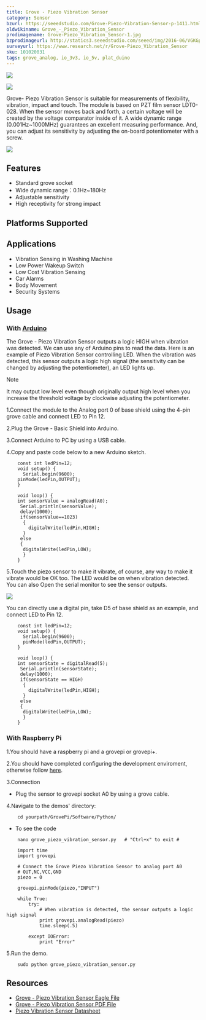 ```yaml
---
title: Grove - Piezo Vibration Sensor
category: Sensor
bzurl: https://seeedstudio.com/Grove-Piezo-Vibration-Sensor-p-1411.html
oldwikiname: Grove_-_Piezo_Vibration_Sensor
prodimagename: Grove-Piezo_Vibration_Sensor-1.jpg
bzprodimageurl: http://statics3.seeedstudio.com/seeed/img/2016-06/VGKGp4ZlaglN4DMgnVAhUzUz.jpg
surveyurl: https://www.research.net/r/Grove-Piezo_Vibration_Sensor
sku: 101020031
tags: grove_analog, io_3v3, io_5v, plat_duino
---
```


![](https://raw.githubusercontent.com/SeeedDocument/Grove-Piezo_Vibration_Sensor/master/img/Grove-Piezo_Vibration_Sensor-1.jpg)

![](https://raw.githubusercontent.com/SeeedDocument/Grove-Piezo_Vibration_Sensor/master/img/Piezo_Vibration_Sensor_02.jpg)

Grove- Piezo Vibration Sensor is suitable for measurements of flexibility, vibration, impact and touch. The module is based on PZT film sensor LDT0-028. When the sensor moves back and forth, a certain voltage will be created by the voltage comparator inside of it. A wide dynamic range (0.001Hz~1000MHz) guarantees an excellent measuring performance. And, you can adjust its sensitivity by adjusting the on-board potentiometer with a screw.

[![](https://raw.githubusercontent.com/SeeedDocument/common/master/Get_One_Now_Banner.png)](http://www.seeedstudio.com/Grove-Piezo-Vibration-Sensor-p-1411.html)

Features
--------

-   Standard grove socket
-   Wide dynamic range：0.1Hz~180Hz
-   Adjustable sensitivity
-   High receptivity for strong impact

Platforms Supported
-------------------

Applications
------------

-   Vibration Sensing in Washing Machine
-   Low Power Wakeup Switch
-   Low Cost Vibration Sensing
-   Car Alarms
-   Body Movement
-   Security Systems

Usage
-----

### With [Arduino](/Arduino "Arduino")

The Grove - Piezo Vibration Sensor outputs a logic HIGH when vibration was detected. We can use any of Arduino pins to read the data. Here is an example of Piezo Vibration Sensor controlling LED. When the vibration was detected, this sensor outputs a logic high signal (the sensitivity can be changed by adjusting the potentiometer), an LED lights up.

<div class="admonition note">
<p class="admonition-title">Note</p>
It may output low level even though originally output high level when you increase the threshold voltage by clockwise adjusting the potentiometer.
</div>

1.Connect the module to the Analog port 0 of base shield using the 4-pin grove cable and connect LED to Pin 12.

2.Plug the Grove - Basic Shield into Arduino.

3.Connect Arduino to PC by using a USB cable.

4.Copy and paste code below to a new Arduino sketch.
```
    const int ledPin=12;
    void setup() {
      Serial.begin(9600);
    pinMode(ledPin,OUTPUT);
    } 
     
    void loop() {
    int sensorValue = analogRead(A0);
     Serial.println(sensorValue);
     delay(1000);
     if(sensorValue==1023)
      {
        digitalWrite(ledPin,HIGH);
      }
     else
     {
      digitalWrite(ledPin,LOW);
      }
    }
```

5.Touch the piezo sensor to make it vibrate, of course, any way to make it vibrate would be OK too. The LED would be on when vibration detected. You can also Open the serial monitor to see the sensor outputs.

![](https://raw.githubusercontent.com/SeeedDocument/Grove-Piezo_Vibration_Sensor/master/img/Grove-Piezo_Vibration_Sensor.jpg)

You can directly use a digital pin, take D5 of base shield as an example, and connect LED to Pin 12.

```
    const int ledPin=12;
    void setup() {
      Serial.begin(9600);
      pinMode(ledPin,OUTPUT);
    } 
     
    void loop() {
    int sensorState = digitalRead(5);
     Serial.println(sensorState);
     delay(1000);
     if(sensorState == HIGH)
      {
        digitalWrite(ledPin,HIGH);
      }
     else
     {
      digitalWrite(ledPin,LOW);
      }
    }
```

### With Raspberry Pi

1.You should have a raspberry pi and a grovepi or grovepi+.

2.You should have completed configuring the development enviroment, otherwise follow [here](/GrovePiPlus).

3.Connection

-   Plug the sensor to grovepi socket A0 by using a grove cable.

4.Navigate to the demos' directory:
```
    cd yourpath/GrovePi/Software/Python/
```
-   To see the code
```
    nano grove_piezo_vibration_sensor.py   # "Ctrl+x" to exit #
```
```
    import time
    import grovepi

    # Connect the Grove Piezo Vibration Sensor to analog port A0
    # OUT,NC,VCC,GND
    piezo = 0

    grovepi.pinMode(piezo,"INPUT")

    while True:
        try:
            # When vibration is detected, the sensor outputs a logic high signal
            print grovepi.analogRead(piezo)
            time.sleep(.5)

        except IOError:
            print "Error"
```

5.Run the demo.
```
    sudo python grove_piezo_vibration_sensor.py
```

Resources
---------

- [Grove - Piezo Vibration Sensor Eagle File](https://raw.githubusercontent.com/SeeedDocument/Grove-Piezo_Vibration_Sensor/master/res/Eagle.zip)
- [Grove - Piezo Vibration Sensor PDF File](https://raw.githubusercontent.com/SeeedDocument/Grove-Piezo_Vibration_Sensor/master/res/Gvove-Piezo_Vibration_Sensor.pdf)
- [Piezo Vibration Sensor Datasheet](https://raw.githubusercontent.com/SeeedDocument/Grove-Piezo_Vibration_Sensor/master/res/Piezo_Vibration_Sensor.pdf)


<!-- This Markdown file was created from http://www.seeedstudio.com/wiki/Grove_-_Piezo_Vibration_Sensor -->
